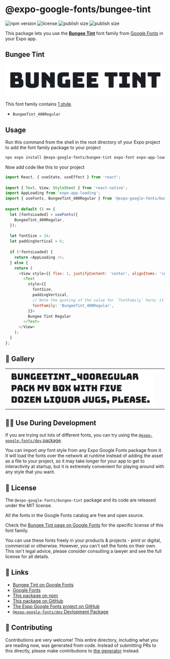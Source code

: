 # @expo-google-fonts/bungee-tint

![npm version](https://flat.badgen.net/npm/v/@expo-google-fonts/bungee-tint)
![license](https://flat.badgen.net/github/license/expo/google-fonts)
![publish size](https://flat.badgen.net/packagephobia/install/@expo-google-fonts/bungee-tint)
![publish size](https://flat.badgen.net/packagephobia/publish/@expo-google-fonts/bungee-tint)

This package lets you use the [**Bungee Tint**](https://fonts.google.com/specimen/Bungee+Tint) font family from [Google Fonts](https://fonts.google.com/) in your Expo app.

## Bungee Tint

![Bungee Tint](./font-family.png)

This font family contains [1 style](#-gallery).

- `BungeeTint_400Regular`

## Usage

Run this command from the shell in the root directory of your Expo project to add the font family package to your project
```sh
npx expo install @expo-google-fonts/bungee-tint expo-font expo-app-loading
```

Now add code like this to your project
```js
import React, { useState, useEffect } from 'react';

import { Text, View, StyleSheet } from 'react-native';
import AppLoading from 'expo-app-loading';
import { useFonts, BungeeTint_400Regular } from '@expo-google-fonts/bungee-tint';

export default () => {
  let [fontsLoaded] = useFonts({
    BungeeTint_400Regular,
  });

  let fontSize = 24;
  let paddingVertical = 6;

  if (!fontsLoaded) {
    return <AppLoading />;
  } else {
    return (
      <View style={{ flex: 1, justifyContent: 'center', alignItems: 'center' }}>
        <Text
          style={{
            fontSize,
            paddingVertical,
            // Note the quoting of the value for `fontFamily` here; it expects a string!
            fontFamily: 'BungeeTint_400Regular',
          }}>
          Bungee Tint Regular
        </Text>
      </View>
    );
  }
};

```

## 🔡 Gallery


||||
|-|-|-|
|![BungeeTint_400Regular](./BungeeTint_400Regular.ttf.png)||||


## 👩‍💻 Use During Development

If you are trying out lots of different fonts, you can try using the [`@expo-google-fonts/dev` package](https://github.com/expo/google-fonts/tree/master/font-packages/dev#readme).

You can import *any* font style from any Expo Google Fonts package from it. It will load the fonts
over the network at runtime instead of adding the asset as a file to your project, so it may take longer
for your app to get to interactivity at startup, but it is extremely convenient
for playing around with any style that you want.

## 📖 License

The `@expo-google-fonts/bungee-tint` package and its code are released under the MIT license.

All the fonts in the Google Fonts catalog are free and open source.

Check the [Bungee Tint page on Google Fonts](https://fonts.google.com/specimen/Bungee+Tint) for the specific license of this font family.

You can use these fonts freely in your products & projects - print or digital, commercial or otherwise. However, you can't sell the fonts on their own. This isn't legal advice, please consider consulting a lawyer and see the full license for all details.

## 🔗 Links

- [Bungee Tint on Google Fonts](https://fonts.google.com/specimen/Bungee+Tint)
- [Google Fonts](https://fonts.google.com/)
- [This package on npm](https://www.npmjs.com/package/@expo-google-fonts/bungee-tint)
- [This package on GitHub](https://github.com/expo/google-fonts/tree/master/font-packages/bungee-tint)
- [The Expo Google Fonts project on GitHub](https://github.com/expo/google-fonts)
- [`@expo-google-fonts/dev` Devlopment Package](https://github.com/expo/google-fonts/tree/master/font-packages/dev)

## 🤝 Contributing

Contributions are very welcome! This entire directory, including what you are reading now, was generated from code. Instead of submitting PRs to this directly, please make contributions to [the generator](https://github.com/expo/google-fonts/tree/master/packages/generator) instead.
